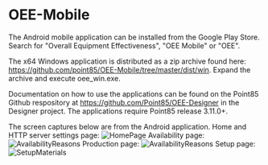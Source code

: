 # OEE-Mobile
The Android mobile application can be installed from the Google Play Store.  Search for "Overall Equipment Effectiveness", "OEE Mobile" or "OEE".  

The x64 Windows application is distributed as a zip archive found here: https://github.com/point85/OEE-Mobile/tree/master/dist/win.  Expand the archive and execute oee_win.exe.

Documentation on how to use the applications can be found on the Point85 Github respository at https://github.com/Point85/OEE-Designer in the Designer project.  The applications require Point85 release 3.11.0+.

The screen captures below are from the Android application.  Home and HTTP server settings page:
![HomePage](https://github.com/point85/OEE-Mobile/blob/master/docs/HomePageSetup.png)
Availability page:
![AvailabilityReasons](https://github.com/point85/OEE-Mobile/blob/master/docs/AvailabilityPage.png)
Production page:
![AvailabilityReasons](https://github.com/point85/OEE-Mobile/blob/master/docs/ProductionPage.png)
Setup page:
![SetupMaterials](https://github.com/point85/OEE-Mobile/blob/master/docs/SetupPage.png)
